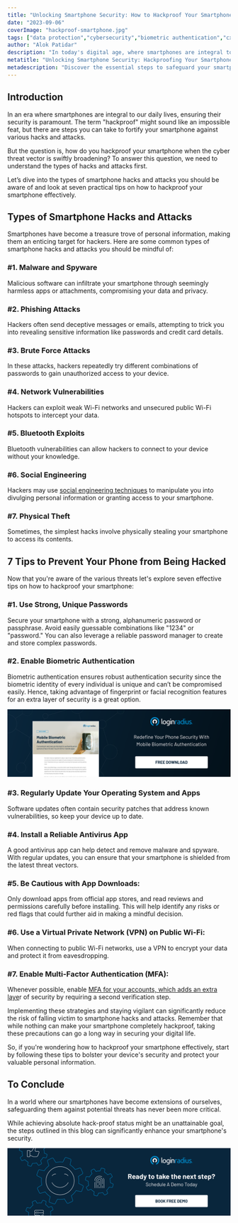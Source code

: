 ```yaml
---
title: "Unlocking Smartphone Security: How to Hackproof Your Smartphone"
date: "2023-09-06"
coverImage: "hackproof-smartphone.jpg"
tags: ["data protection","cybersecurity","biometric authentication","cx"]
author: "Alok Patidar"
description: "In today's digital age, where smartphones are integral to our daily lives, securing them is paramount. But is it possible to truly hackproof your smartphone in an ever-expanding cyber threat landscape? Let’s dive into the types of hacks and attacks you need to be aware of and provide seven practical tips to bolster your smartphone's security."
metatitle: "Unlocking Smartphone Security: Hackproofing Your Smartphone"
metadescription: "Discover the essential steps to safeguard your smartphone against hacks and attacks. Explore common threats and seven practical tips to enhance your smartphone's security."
---
```

## Introduction

In an era where smartphones are integral to our daily lives, ensuring their security is paramount. The term "hackproof" might sound like an impossible feat, but there are steps you can take to fortify your smartphone against various hacks and attacks. 

But the question is, how do you hackproof your smartphone when the cyber threat vector is swiftly broadening? To answer this question, we need to understand the types of hacks and attacks first. 

Let’s dive into the types of smartphone hacks and attacks you should be aware of and look at seven practical tips on how to hackproof your smartphone effectively.

## Types of Smartphone Hacks and Attacks

Smartphones have become a treasure trove of personal information, making them an enticing target for hackers. Here are some common types of smartphone hacks and attacks you should be mindful of:

### #1. Malware and Spyware

Malicious software can infiltrate your smartphone through seemingly harmless apps or attachments, compromising your data and privacy.

### #2. Phishing Attacks

Hackers often send deceptive messages or emails, attempting to trick you into revealing sensitive information like passwords and credit card details.

### #3. Brute Force Attacks

In these attacks, hackers repeatedly try different combinations of passwords to gain unauthorized access to your device. 

### #4. Network Vulnerabilities

Hackers can exploit weak Wi-Fi networks and unsecured public Wi-Fi hotspots to intercept your data.

### #5. Bluetooth Exploits 

Bluetooth vulnerabilities can allow hackers to connect to your device without your knowledge.

### #6. Social Engineering

Hackers may use [social engineering techniques](https://www.loginradius.com/blog/identity/social-engineering-attacks/) to manipulate you into divulging personal information or granting access to your smartphone.

### #7. Physical Theft

Sometimes, the simplest hacks involve physically stealing your smartphone to access its contents.

## 7 Tips to Prevent Your Phone from Being Hacked

Now that you're aware of the various threats let's explore seven effective tips on how to hackproof your smartphone:

### #1. Use Strong, Unique Passwords

Secure your smartphone with a strong, alphanumeric password or passphrase. Avoid easily guessable combinations like "1234" or "password." You can also leverage a reliable password manager to create and store complex passwords. 

### #2. Enable Biometric Authentication

Biometric authentication ensures robust authentication security since the biometric identity of every individual is unique and can’t be compromised easily. Hence, taking advantage of fingerprint or facial recognition features for an extra layer of security is a great option. 

[![DS-Mob-biometric-auth](DS-Mob-biometric-auth.png)](https://www.loginradius.com/resource/mobile-biometric-authentication-datasheet)

### #3. Regularly Update Your Operating System and Apps

Software updates often contain security patches that address known vulnerabilities, so keep your device up to date.

### #4. Install a Reliable Antivirus App

A good antivirus app can help detect and remove malware and spyware. With regular updates, you can ensure that your smartphone is shielded from the latest threat vectors. 

### #5. Be Cautious with App Downloads: 

Only download apps from official app stores, and read reviews and permissions carefully before installing. This will help identify any risks or red flags that could further aid in making a mindful decision.  

### #6. Use a Virtual Private Network (VPN) on Public Wi-Fi: 

When connecting to public Wi-Fi networks, use a VPN to encrypt your data and protect it from eavesdropping.

### #7. Enable Multi-Factor Authentication (MFA): 

Whenever possible, enable [MFA for your accounts, which adds an extra laye](https://www.loginradius.com/multi-factor-authentication/)r of security by requiring a second verification step. 

Implementing these strategies and staying vigilant can significantly reduce the risk of falling victim to smartphone hacks and attacks. Remember that while nothing can make your smartphone completely hackproof, taking these precautions can go a long way in securing your digital life.

So, if you're wondering how to hackproof your smartphone effectively, start by following these tips to bolster your device's security and protect your valuable personal information.

## To Conclude 

In a world where our smartphones have become extensions of ourselves, safeguarding them against potential threats has never been more critical. 

While achieving absolute hack-proof status might be an unattainable goal, the steps outlined in this blog can significantly enhance your smartphone's security.

[![book-a-free-demo-loginradius](../../assets/book-a-demo-loginradius.png)](https://www.loginradius.com/book-a-demo/)
